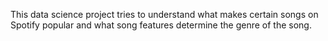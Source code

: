This data science project tries to understand what makes certain songs on Spotify popular and what song features determine the genre of the song.   
